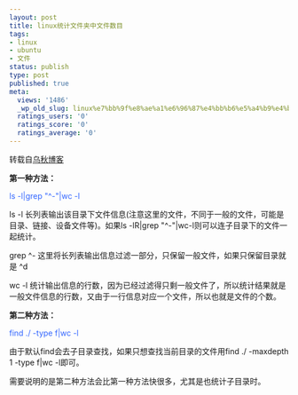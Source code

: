 ```yaml
---
layout: post
title: linux统计文件夹中文件数目
tags:
- linux
- ubuntu
- 文件
status: publish
type: post
published: true
meta:
  views: '1486'
  _wp_old_slug: linux%e7%bb%9f%e8%ae%a1%e6%96%87%e4%bb%b6%e5%a4%b9%e4%b8%ad%e6%96%87%e4%bb%b6%e6%95%b0%e7%9b%ae
  ratings_users: '0'
  ratings_score: '0'
  ratings_average: '0'
---
```

转载自<a href="http://www.koven.org/archives/323.html" target="_blank">乌秋博客</a>

<strong>第一种方法：</strong>

<font color="#3366ff">ls -l|grep "^-"|wc -l</font>

ls -l 长列表输出该目录下文件信息(注意这里的文件，不同于一般的文件，可能是目录、链接、设备文件等)。如果ls -lR|grep "^-"|wc-l则可以连子目录下的文件一起统计。

grep ^- 这里将长列表输出信息过滤一部分，只保留一般文件，如果只保留目录就是 ^d

wc -l 统计输出信息的行数，因为已经过滤得只剩一般文件了，所以统计结果就是一般文件信息的行数，又由于一行信息对应一个文件，所以也就是文件的个数。

<strong>第二种方法：</strong>

<font color="#3366ff">find ./ -type f|wc -l</font>

由于默认find会去子目录查找，如果只想查找当前目录的文件用find ./ -maxdepth 1 -type f|wc -l即可。

需要说明的是第二种方法会比第一种方法快很多，尤其是也统计子目录时。
